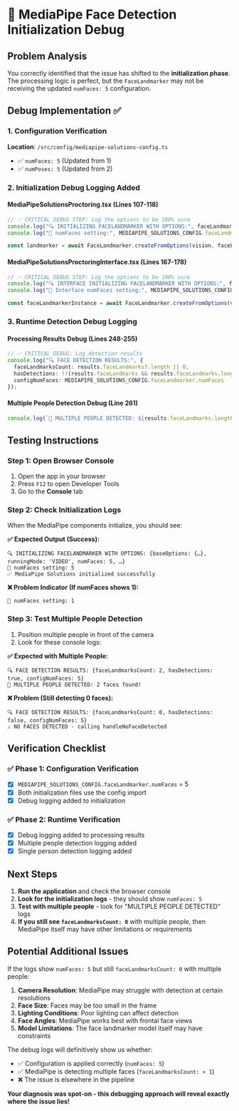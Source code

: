 # 🔧 MediaPipe Face Detection Initialization Debug

## **Problem Analysis**
You correctly identified that the issue has shifted to the **initialization phase**. The processing logic is perfect, but the `FaceLandmarker` may not be receiving the updated `numFaces: 5` configuration.

## **Debug Implementation** ✅

### 1. Configuration Verification
**Location**: `/src/config/mediapipe-solutions-config.ts`
- ✅ `numFaces: 5` (Updated from 1)
- ✅ `numPoses: 5` (Updated from 2)

### 2. Initialization Debug Logging Added

#### MediaPipeSolutionsProctoring.tsx (Lines 107-118)
```typescript
// ✅ CRITICAL DEBUG STEP: Log the options to be 100% sure
console.log("🔍 INITIALIZING FACELANDMARKER WITH OPTIONS:", faceLandmarkerOptions);
console.log("🎯 numFaces setting:", MEDIAPIPE_SOLUTIONS_CONFIG.faceLandmarker.numFaces);

const landmarker = await FaceLandmarker.createFromOptions(vision, faceLandmarkerOptions);
```

#### MediaPipeSolutionsProctoringInterface.tsx (Lines 167-178)
```typescript
// ✅ CRITICAL DEBUG STEP: Log the options to be 100% sure
console.log("🔍 INTERFACE INITIALIZING FACELANDMARKER WITH OPTIONS:", faceLandmarkerOptions);
console.log("🎯 Interface numFaces setting:", MEDIAPIPE_SOLUTIONS_CONFIG.faceLandmarker.numFaces);

const faceLandmarkerInstance = await FaceLandmarker.createFromOptions(visionInstance, faceLandmarkerOptions);
```

### 3. Runtime Detection Debug Logging

#### Processing Results Debug (Lines 248-255)
```typescript
// ✅ CRITICAL DEBUG: Log detection results
console.log("🔍 FACE DETECTION RESULTS:", {
  faceLandmarksCount: results.faceLandmarks?.length || 0,
  hasDetections: !!(results.faceLandmarks && results.faceLandmarks.length > 0),
  configNumFaces: MEDIAPIPE_SOLUTIONS_CONFIG.faceLandmarker.numFaces
});
```

#### Multiple People Detection Debug (Line 261)
```typescript
console.log(`🎯 MULTIPLE PEOPLE DETECTED: ${results.faceLandmarks.length} faces found!`);
```

## **Testing Instructions**

### Step 1: Open Browser Console
1. Open the app in your browser
2. Press `F12` to open Developer Tools
3. Go to the **Console** tab

### Step 2: Check Initialization Logs
When the MediaPipe components initialize, you should see:

**✅ Expected Output (Success):**
```
🔍 INITIALIZING FACELANDMARKER WITH OPTIONS: {baseOptions: {…}, runningMode: 'VIDEO', numFaces: 5, …}
🎯 numFaces setting: 5
✅ MediaPipe Solutions initialized successfully
```

**❌ Problem Indicator (If numFaces shows 1):**
```
🎯 numFaces setting: 1
```

### Step 3: Test Multiple People Detection
1. Position multiple people in front of the camera
2. Look for these console logs:

**✅ Expected with Multiple People:**
```
🔍 FACE DETECTION RESULTS: {faceLandmarksCount: 2, hasDetections: true, configNumFaces: 5}
🎯 MULTIPLE PEOPLE DETECTED: 2 faces found!
```

**❌ Problem (Still detecting 0 faces):**
```
🔍 FACE DETECTION RESULTS: {faceLandmarksCount: 0, hasDetections: false, configNumFaces: 5}
⚠️ NO FACES DETECTED - calling handleNoFaceDetected
```

## **Verification Checklist**

### ✅ Phase 1: Configuration Verification
- [x] `MEDIAPIPE_SOLUTIONS_CONFIG.faceLandmarker.numFaces` = 5
- [x] Both initialization files use the config import
- [x] Debug logging added to initialization

### ✅ Phase 2: Runtime Verification  
- [x] Debug logging added to processing results
- [x] Multiple people detection logging added
- [x] Single person detection logging added

## **Next Steps**

1. **Run the application** and check the browser console
2. **Look for the initialization logs** - they should show `numFaces: 5`
3. **Test with multiple people** - look for "MULTIPLE PEOPLE DETECTED" logs
4. **If you still see `faceLandmarksCount: 0`** with multiple people, then MediaPipe itself may have other limitations or requirements

## **Potential Additional Issues**

If the logs show `numFaces: 5` but still `faceLandmarksCount: 0` with multiple people:

1. **Camera Resolution**: MediaPipe may struggle with detection at certain resolutions
2. **Face Size**: Faces may be too small in the frame
3. **Lighting Conditions**: Poor lighting can affect detection
4. **Face Angles**: MediaPipe works best with frontal face views
5. **Model Limitations**: The face landmarker model itself may have constraints

The debug logs will definitively show us whether:
- ✅ Configuration is applied correctly (`numFaces: 5`)
- ✅ MediaPipe is detecting multiple faces (`faceLandmarksCount: > 1`)
- ❌ The issue is elsewhere in the pipeline

**Your diagnosis was spot-on - this debugging approach will reveal exactly where the issue lies!**
